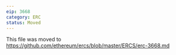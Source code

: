 ```yaml
---
eip: 3668
category: ERC
status: Moved
---
```


This file was moved to https://github.com/ethereum/ercs/blob/master/ERCS/erc-3668.md
